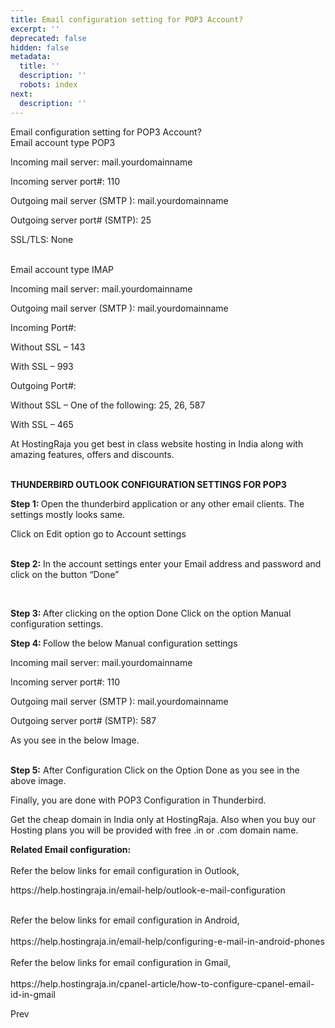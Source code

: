 ```yaml
---
title: Email configuration setting for POP3 Account?
excerpt: ''
deprecated: false
hidden: false
metadata:
  title: ''
  description: ''
  robots: index
next:
  description: ''
---
```


<div class="page-header">
</div>

<div itemprop="articleBody">
<div class="hostingraja-forum-article">
Email configuration setting for POP3 Account?
<div class="how_tos_hosting">
Email account type POP3
<p>Incoming mail server: mail.yourdomainname</p>
<p>Incoming server port#: 110</p>
<p>Outgoing mail server (SMTP ): mail.yourdomainname</p>
<p>Outgoing server port# (SMTP): 25</p>
<p>SSL/TLS: None</p>
<br />
Email account type IMAP
<p>Incoming mail server: mail.yourdomainname</p>
<p>Outgoing mail server (SMTP ): mail.yourdomainname</p>
<p>Incoming Port#:</p>
<p>Without SSL – 143</p>
<p>With SSL – 993</p>
<p>Outgoing Port#:</p>
<p>Without SSL – One of the following: 25, 26, 587</p>
<p>With SSL – 465</p>
</div>
</div>
<p> </p>
<p>At HostingRaja you get best in class website hosting in India<span data-sheets-value="{&quot;1&quot;:2,&quot;2&quot;:&quot;website hosting india&quot;}" data-sheets-userformat="{&quot;2&quot;:14979,&quot;3&quot;:{&quot;1&quot;:0},&quot;4&quot;:[null,2,14281427],&quot;10&quot;:0,&quot;12&quot;:0,&quot;14&quot;:[null,2,0],&quot;15&quot;:&quot;Calibri&quot;,&quot;16&quot;:12}"> along with amazing features, offers and discounts. </span></p>
<p><br /><strong>THUNDERBIRD OUTLOOK CONFIGURATION SETTINGS FOR POP3</strong></p>
<p><strong>Step 1: </strong>Open the thunderbird application or any other email clients. The settings mostly looks same.</p>
<p dir="ltr">Click on Edit option go to Account settings<br /><br /></p>
<p dir="ltr"></p>
<p dir="ltr"><strong>Step 2:</strong> In the account settings enter your Email address and password and  click on the button “Done”</p>
<p dir="ltr"><br /></p>
<p dir="ltr"><strong>Step 3: </strong>After clicking on the option Done Click on the option Manual configuration settings.</p>
<p> </p>
<p dir="ltr"></p>
<p> </p>
<p dir="ltr"><strong>Step 4: </strong>Follow the below Manual configuration settings</p>
<p> </p>
<p dir="ltr">Incoming mail server: mail.yourdomainname</p>
<p dir="ltr">Incoming server port#: 110</p>
<p dir="ltr">Outgoing mail server (SMTP ): mail.yourdomainname</p>
<p dir="ltr">Outgoing server port# (SMTP): 587</p>
<p dir="ltr">As you see in the below Image.<br /><br /></p>
<p dir="ltr"></p>
<p> </p>
<p dir="ltr"><strong>Step 5:</strong> After Configuration Click on the Option Done as you see in the above image.</p>
<p dir="ltr">Finally, you are done with POP3 Configuration in Thunderbird.</p>
<p dir="ltr"> </p>
<p dir="ltr">Get the cheap domain in India <span data-sheets-value="{&quot;1&quot;:2,&quot;2&quot;:&quot;cheap domain in india&quot;}" data-sheets-userformat="{&quot;2&quot;:14979,&quot;3&quot;:{&quot;1&quot;:0},&quot;4&quot;:[null,2,14275305],&quot;10&quot;:0,&quot;12&quot;:0,&quot;14&quot;:[null,2,0],&quot;15&quot;:&quot;Calibri&quot;,&quot;16&quot;:12}">only at HostingRaja. Also when you buy our Hosting plans you will be provided with free .in or .com domain name.</span></p>
<p dir="ltr"> </p>
<p dir="ltr"><strong>Related Email configuration:</strong><br /> <br />Refer the below links for email configuration in Outlook,</p>
<p dir="ltr">https://help.hostingraja.in/email-help/outlook-e-mail-configuration</p>
<p dir="ltr"><br />Refer the below links for email configuration in Android,<br /> <br />https://help.hostingraja.in/email-help/configuring-e-mail-in-android-phones<br /> <br />Refer the below links for email configuration in Gmail,<br /> <br />https://help.hostingraja.in/cpanel-article/how-to-configure-cpanel-email-id-in-gmail</p>
<div> </div> </div>

<span class="icon-chevron-left" aria-hidden="true"></span> <span aria-hidden="true">Prev</span> 

</div>